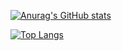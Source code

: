 [![Anurag's GitHub stats](https://github-readme-stats.vercel.app/api?username=gutodidonato)](https://github.com/anuraghazra/github-readme-stats)




[![Top Langs](https://github-readme-stats.vercel.app/api/top-langs/?username=gutodidonato&layout=donut-vertical)](https://github.com/anuraghazra/github-readme-stats)

